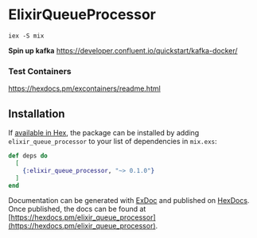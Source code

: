# ElixirQueueProcessor

`iex -S mix`

**Spin up kafka**
https://developer.confluent.io/quickstart/kafka-docker/



### Test Containers
https://hexdocs.pm/excontainers/readme.html

## Installation

If [available in Hex](https://hex.pm/docs/publish), the package can be installed
by adding `elixir_queue_processor` to your list of dependencies in `mix.exs`:

```elixir
def deps do
  [
    {:elixir_queue_processor, "~> 0.1.0"}
  ]
end
```

Documentation can be generated with [ExDoc](https://github.com/elixir-lang/ex_doc)
and published on [HexDocs](https://hexdocs.pm). Once published, the docs can
be found at [https://hexdocs.pm/elixir_queue_processor](https://hexdocs.pm/elixir_queue_processor).

